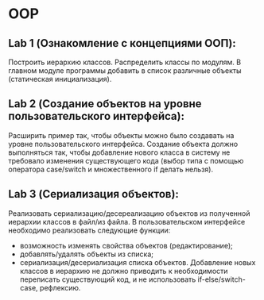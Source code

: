 # OOP
## Lab 1 (Ознакомление с концепциями ООП):
Построить иерархию классов. Распределить классы по модулям. В главном модуле программы добавить в список различные объекты (статическая инициализация).

## Lab 2 (Создание объектов на уровне пользовательского интерфейса):
Расширить пример так, чтобы объекты можно было создавать на уровне пользовательского интерфейса. Создание объекта должно выполняться так, чтобы добавление нового класса в систему не требовало изменения существующего кода (выбор типа с помощью оператора case/switch и множественного if делать нельзя).

## Lab 3 (Сериализация объектов):
Реализовать сериализацию/десереализацию объектов из полученной иерархии классов в файл/из файла. 
В пользовательском интерфейсе необходимо реализовать следующие функции:
+ возможность изменять свойства объектов (редактирование);
+ добавлять/удалять объекты из списка;
+ сериализация/десериализация списка объектов.
Добавление новых классов в иерархию не должно приводить к необходимости переписать существующий код, и не использовать if-else/switch-case, рефлексию.
